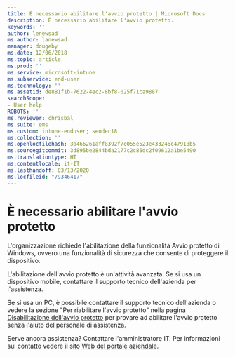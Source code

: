 ```yaml
---
title: È necessario abilitare l'avvio protetto | Microsoft Docs
description: È necessario abilitare l'avvio protetto.
keywords: ''
author: lenewsad
ms.author: lanewsad
manager: dougeby
ms.date: 12/06/2018
ms.topic: article
ms.prod: ''
ms.service: microsoft-intune
ms.subservice: end-user
ms.technology: ''
ms.assetid: de881f1b-7622-4ec2-8bf8-025f71ca9887
searchScope:
- User help
ROBOTS: ''
ms.reviewer: chrisbal
ms.suite: ems
ms.custom: intune-enduser; seodec18
ms.collection: ''
ms.openlocfilehash: 3b466261aff8392f7c055e523e433246c47918b5
ms.sourcegitcommit: 3d895be2844bda2177c2c85dc2f09612a1be5490
ms.translationtype: HT
ms.contentlocale: it-IT
ms.lasthandoff: 03/13/2020
ms.locfileid: "79346417"
---
```

# <a name="you-need-to-enable-secure-boot"></a>È necessario abilitare l'avvio protetto

L'organizzazione richiede l'abilitazione della funzionalità Avvio protetto di Windows, ovvero una funzionalità di sicurezza che consente di proteggere il dispositivo.

L'abilitazione dell'avvio protetto è un'attività avanzata. Se si usa un dispositivo mobile, contattare il supporto tecnico dell'azienda per l'assistenza.

Se si usa un PC, è possibile contattare il supporto tecnico dell'azienda o vedere la sezione "Per riabilitare l'avvio protetto" nella pagina [Disabilitazione dell'avvio protetto](https://msdn.microsoft.com/library/windows/hardware/dn898540(v=vs.85).aspx) per provare ad abilitare l'avvio protetto senza l'aiuto del personale di assistenza.

Serve ancora assistenza? Contattare l'amministratore IT. Per informazioni sul contatto vedere il [sito Web del portale aziendale](https://go.microsoft.com/fwlink/?linkid=2010980).
